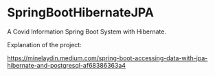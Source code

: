 # SpringBootHibernateJPA
A Covid Information Spring Boot System with Hibernate. 

Explanation of the project:

https://minelaydin.medium.com/spring-boot-accessing-data-with-jpa-hibernate-and-postgresql-af68386363a4
